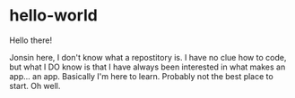 # hello-world

Hello there!

Jonsin here, I don't know what a repostitory is. I have no clue how to code, but what I DO know is that I have always been interested in what makes an app... an app. Basically I'm here to learn. Probably not the best place to start. Oh well.
